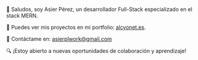👋 Saludos, soy Asier Pérez, un desarrollador Full-Stack especializado en el stack MERN.

💼 Puedes ver mis proyectos en mi portfolio: [alcyonet.es](https://alcyonet.es).

📧 Contáctame en: [asierplwork@gmail.com](mailto:asierplwork@gmail.com)

🔍 ¡Estoy abierto a nuevas oportunidades de colaboración y aprendizaje!
